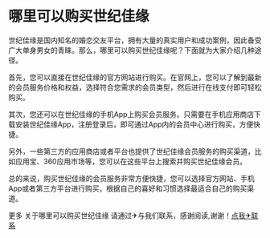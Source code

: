 # 哪里可以购买世纪佳缘

世纪佳缘是国内知名的婚恋交友平台，拥有大量的真实用户和成功案例，因此备受广大单身男女的青睐。那么，哪里可以购买世纪佳缘呢？下面就为大家介绍几种途径。

首先，您可以直接在世纪佳缘的官方网站进行购买。在官网上，您可以了解到最新的会员服务价格和权益，选择符合您需求的会员类型，然后进行在线支付即可轻松购买。

其次，您还可以在世纪佳缘的手机App上购买会员服务。只需要在手机应用商店下载安装世纪佳缘App，注册登录后，即可通过App内的会员中心进行购买，方便快捷。

另外，一些第三方的应用商店或者平台也提供了世纪佳缘会员服务的购买渠道，比如应用宝、360应用市场等，您可以在这些平台上搜索并购买世纪佳缘会员。

总的来说，购买世纪佳缘的会员服务非常方便快捷，您可以选择官方网站、手机App或者第三方平台进行购买，根据自己的喜好和习惯选择最适合自己的购买渠道。

更多 关于哪里可以购买世纪佳缘 请通过✈与我们联系，感谢阅读,谢谢！[点我✈联系](https://sms.k02.cc)